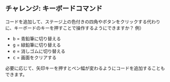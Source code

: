 ## チャレンジ: キーボードコマンド

コードを追加して、ステージ上の色付きの四角やボタンをクリックする代わりに、キーボードのキーを押すことで操作するようにできますか？ 例）

+ <kbd>b</kbd> = 青鉛筆に切り替える
+ <kbd>g</kbd> = 緑鉛筆に切り替える
+ <kbd>e</kbd> = 消しゴムに切り替える
+ <kbd>c</kbd> = 画面をクリアする

必要に応じて、矢印キーを押すとペン幅が変わるようにコードを追加することもできます。